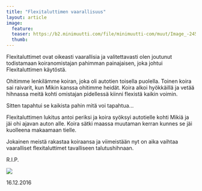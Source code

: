 ```yaml
---
title: "Flexitaluttimen vaarallisuus"
layout: article
image:
  feature:
  teaser: https://b2.minimuutti.com/file/minimuutti-com/muut/Image_-245px.jpg
  thumb:
---
```


Flexitaluttimet ovat oikeasti vaarallisia ja valitettavasti olen joutunut todistamaan koiranomistajan pahimman painajaisen, joka johtui Flexitaluttimen käytöstä.

Ohitimme lenkilämme koiran, joka oli autotien toisella puolella. Toinen koira sai raivarit, kun Mikin kanssa ohitimme heidät. Koira alkoi hyökkäillä ja vetää hihnassa meitä kohti omistajan pidellessä kiinni flexistä kaikin voimin.

Sitten tapahtui se kaikista pahin mitä voi tapahtua...

Flexitaluttimen lukitus antoi periksi ja koira syöksyi autotielle kohti Mikiä ja jäi ohi ajavan auton alle. Koira sätki maassa muutaman kerran kunnes se jäi kuolleena makaamaan tielle.

Jokainen meistä rakastaa koiraansa ja viimeistään nyt on aika vaihtaa vaaralliset flexitaluttimet tavalliseen talutushihnaan.

R.I.P.

![](https://b2.minimuutti.com/file/minimuutti-com/blogi/Image.jpg)

16.12.2016
